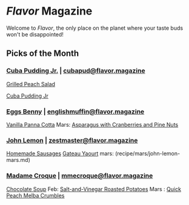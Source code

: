 # _Flavor_ Magazine

Welcome to _Flavor_, the only place on the planet where your taste buds won't be disappointed!

## Picks of the Month

### [Cuba Pudding Jr.](writer/cuba-pudding-jr.md) | cubapud@flavor.magazine

[Grilled Peach Salad](recipe/jan/grilled-peach-salad.md)

[Cuba Pudding Jr](recipe/apr/cuba-pudding-jr.md)

### [Eggs Benny](writer/eggs-benny.md) | englishmuffin@flavor.magazine

[Vanilla Panna Cotta](recipe/jan/vanilla-panna-cotta.md)
Mars: [Asparagus with Cranberries and Pine Nuts](recipe/mars/asparagus-with-cranberries-and-pine-nuts.md)

### [John Lemon](writer/john-lemon.md) | zestmaster@flavor.magazine

[Homemade Sausages](recipe/jan/homemade-sausages.md)
[Gateau Yaourt](recipe/feb/gateau-yaourt.md)
mars: (recipe/mars/john-lemon-mars.md)

### [Madame Croque](writer/madame-croque.md) | mmecroque@flavor.magazine

[Chocolate Soup](recipe/jan/chocolate-soup.md)
Feb: [Salt-and-Vinegar Roasted Potatoes](recipe/feb/salt-and-vinegar-roasted-potatoes.md)
Mars : [Quick Peach Melba Crumbles](recipe/mars/quick-peach-melba-crumbles.md)
